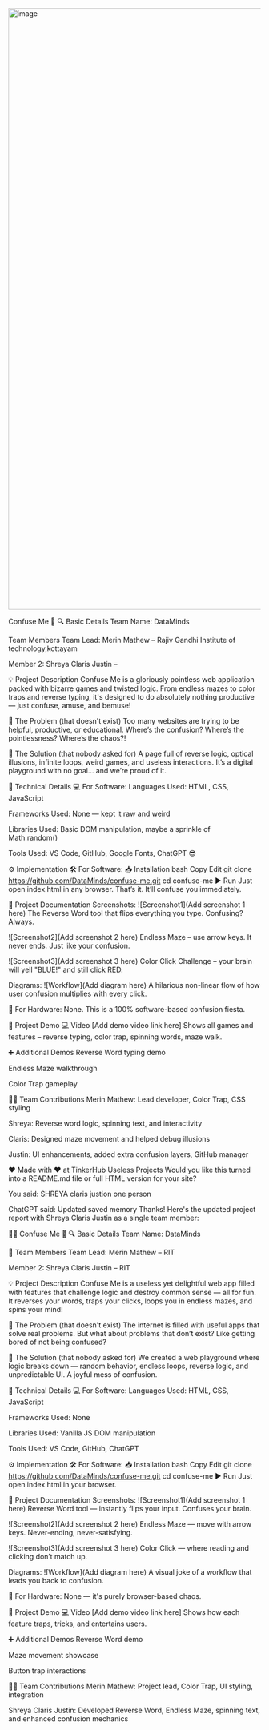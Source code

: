 <img width="3188" height="1202" alt="image" src="https://github.com/user-attachments/assets/3df98afc-5b99-4eea-981e-5f8dbc6432cc" />


Confuse Me 🎯
🔍 Basic Details
Team Name: DataMinds

Team Members
Team Lead: Merin Mathew – Rajiv Gandhi Institute of technology,kottayam

Member 2: Shreya Claris Justin – 



💡 Project Description
Confuse Me is a gloriously pointless web application packed with bizarre games and twisted logic. From endless mazes to color traps and reverse typing, it's designed to do absolutely nothing productive — just confuse, amuse, and bemuse!

🚫 The Problem (that doesn't exist)
Too many websites are trying to be helpful, productive, or educational. Where’s the confusion? Where’s the pointlessness? Where’s the chaos?!

🧪 The Solution (that nobody asked for)
A page full of reverse logic, optical illusions, infinite loops, weird games, and useless interactions. It’s a digital playground with no goal… and we’re proud of it.

🔧 Technical Details
💻 For Software:
Languages Used:
HTML, CSS, JavaScript

Frameworks Used:
None — kept it raw and weird

Libraries Used:
Basic DOM manipulation, maybe a sprinkle of Math.random()

Tools Used:
VS Code, GitHub, Google Fonts, ChatGPT 😎

⚙️ Implementation
🛠️ For Software:
📥 Installation
bash
Copy
Edit
git clone https://github.com/DataMinds/confuse-me.git
cd confuse-me
▶️ Run
Just open index.html in any browser. That’s it. It’ll confuse you immediately.

📸 Project Documentation
Screenshots:
![Screenshot1](Add screenshot 1 here)
The Reverse Word tool that flips everything you type. Confusing? Always.

![Screenshot2](Add screenshot 2 here)
Endless Maze – use arrow keys. It never ends. Just like your confusion.

![Screenshot3](Add screenshot 3 here)
Color Click Challenge – your brain will yell "BLUE!" and still click RED.

Diagrams:
![Workflow](Add diagram here)
A hilarious non-linear flow of how user confusion multiplies with every click.

🔌 For Hardware:
None. This is a 100% software-based confusion fiesta.

🎥 Project Demo
💻 Video
[Add demo video link here]
Shows all games and features – reverse typing, color trap, spinning words, maze walk.

➕ Additional Demos
Reverse Word typing demo

Endless Maze walkthrough

Color Trap gameplay

👩‍💻 Team Contributions
Merin Mathew: Lead developer, Color Trap, CSS styling

Shreya: Reverse word logic, spinning text, and interactivity

Claris: Designed maze movement and helped debug illusions

Justin: UI enhancements, added extra confusion layers, GitHub manager

❤️ Made with ❤️ at TinkerHub Useless Projects
Would you like this turned into a README.md file or full HTML version for your site?








You said:
SHREYA claris justion one person


ChatGPT said:
Updated saved memory
Thanks! Here's the updated project report with Shreya Claris Justin as a single team member:

🤹‍♂️ Confuse Me 🎯
🔍 Basic Details
Team Name: DataMinds

👥 Team Members
Team Lead: Merin Mathew – RIT

Member 2: Shreya Claris Justin – RIT

💡 Project Description
Confuse Me is a useless yet delightful web app filled with features that challenge logic and destroy common sense — all for fun. It reverses your words, traps your clicks, loops you in endless mazes, and spins your mind!

🚫 The Problem (that doesn't exist)
The internet is filled with useful apps that solve real problems. But what about problems that don’t exist? Like getting bored of not being confused?

🧪 The Solution (that nobody asked for)
We created a web playground where logic breaks down — random behavior, endless loops, reverse logic, and unpredictable UI. A joyful mess of confusion.

🔧 Technical Details
💻 For Software:
Languages Used:
HTML, CSS, JavaScript

Frameworks Used:
None

Libraries Used:
Vanilla JS DOM manipulation

Tools Used:
VS Code, GitHub, ChatGPT

⚙️ Implementation
🛠️ For Software:
📥 Installation
bash
Copy
Edit
git clone https://github.com/DataMinds/confuse-me.git
cd confuse-me
▶️ Run
Just open index.html in your browser.

📸 Project Documentation
Screenshots:
![Screenshot1](Add screenshot 1 here)
Reverse Word tool — instantly flips your input. Confuses your brain.

![Screenshot2](Add screenshot 2 here)
Endless Maze — move with arrow keys. Never-ending, never-satisfying.

![Screenshot3](Add screenshot 3 here)
Color Click — where reading and clicking don’t match up.

Diagrams:
![Workflow](Add diagram here)
A visual joke of a workflow that leads you back to confusion.

🔌 For Hardware:
None — it's purely browser-based chaos.

🎥 Project Demo
💻 Video
[Add demo video link here]
Shows how each feature traps, tricks, and entertains users.

➕ Additional Demos
Reverse Word demo

Maze movement showcase

Button trap interactions

👩‍💻 Team Contributions
Merin Mathew: Project lead, Color Trap, UI styling, integration

Shreya Claris Justin: Developed Reverse Word, Endless Maze, spinning text, and enhanced confusion mechanics
